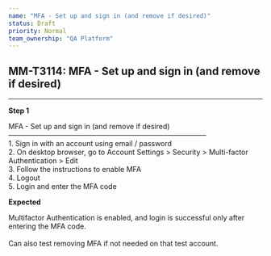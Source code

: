 ```yaml
---
name: "MFA - Set up and sign in (and remove if desired)"
status: Draft
priority: Normal
team_ownership: "QA Platform"
---
```


## MM-T3114: MFA - Set up and sign in (and remove if desired)

---

**Step 1**

MFA - Set up and sign in (and remove if desired)\
————————————————————————————\
1\. Sign in with an account using email / password\
2\. On desktop browser, go to Account Settings > Security > Multi-factor Authentication > Edit\
3\. Follow the instructions to enable MFA\
4\. Logout\
5\. Login and enter the MFA code

**Expected**

Multifactor Authentication is enabled, and login is successful only after entering the MFA code.\
\
Can also test removing MFA if not needed on that test account.
